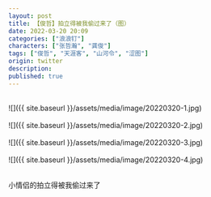 ```yaml
---
layout: post
title: 【俊哲】拍立得被我偷过来了（图）
date: 2022-03-20 20:09
categories: ["浪浪钉"]
characters: ["张哲瀚", "龚俊"]
tags: ["俊哲", "天涯客", "山河令", "涩图"]
origin: twitter
description: 
published: true
---
```


<br>
![]({{ site.baseurl }}/assets/media/image/20220320-1.jpg)
<br><br>
![]({{ site.baseurl }}/assets/media/image/20220320-2.jpg)
<br><br>
![]({{ site.baseurl }}/assets/media/image/20220320-3.jpg)
<br><br>
![]({{ site.baseurl }}/assets/media/image/20220320-4.jpg)
<br><br>

小情侣的拍立得被我偷过来了
